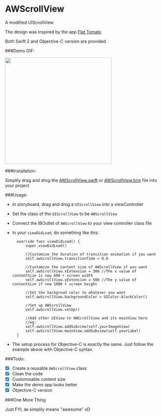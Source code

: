 # AWScrollView
A modified UIScrollView 

The design was inspired by the app [Flat Tomato](https://itunes.apple.com/us/app/flat-tomato-time-management/id719462746?mt=8)

Both Swift 2 and Objective-C version are provided.

###Demo GIF:

<img src="https://github.com/hkalexling/AWScrollView-Lab/blob/master/AWScrollView.gif" width="350">

###Installation:

Simplily drag and drog the [AWScrollView.swift](https://github.com/hkalexling/AWScrollView/blob/master/AWScrollView/AWScrollView.swift) or [AWScrollView.h/m](https://github.com/hkalexling/AWScrollView/tree/master/Objective-C/AWScrollView-OC) file into your project

###Usage:

- In storyboard, drag and drog a `UIScrollView` into a viewController
- Set the class of the `UIScrollView` to be `AWScrollView`
- Connect the IBOutlet of `AWScrollView` to your view controller class file
- In your `viewDidLoad`, do something like this:

        override func viewDidLoad() {
            super.viewDidLoad()
            
            //Customize the duration of transition animation if you want
			self.awScrollView.transitionTime = 0.8
		    
			//Customize the content size of AWScrollView if you want
			self.awScrollView.xExtension = 300 //The x value of contentSize is now 600 + screen width
			self.awScrollView.yExtension = 500 //The y value of contentSize if now 1000 + screen height
			
			//Set the backgroud color to whatever you want
		    self.awScrollView.backgroundColor = UIColor.blackColor()
		
			//Set up AWScrollView
            self.awScrollView.setUp()
		
		    //Add other UIView to AWScrollView and its mainView here
		    //eg:
		    self.awScrollView.addSubview(self.yourImageView)
		    self.awScrollView.mainView.addSubview(self.yourLabel)
        }
        
- The setup process for Objective-C is exactly the same. Just follow the example above with Objective-C syntax.

###Todo:

- [X] Create a reusable `AWScrollView` class
- [X] Clean the code
- [X] Customisable content size
- [X] Make the demo app looks better
- [X] Objective-C version

###One More Thing

Just FYI, `AW` simplily means "awesome" xD


